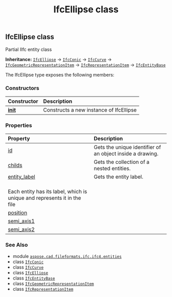 ﻿---
title: IfcEllipse class
second_title: Aspose.CAD for Python via .NET API References
description: 
type: docs
weight: 2290
url: /python-net/aspose.cad.fileformats.ifc.ifc4.entities/ifcellipse/
is_root: false
---

## IfcEllipse class

Partial IIfc entity class



**Inheritance:** [`IfcEllipse`](/cad/python-net/aspose.cad.fileformats.ifc.ifc4.entities/ifcellipse) → 
[`IfcConic`](/cad/python-net/aspose.cad.fileformats.ifc.ifc4.entities/ifcconic) → 
[`IfcCurve`](/cad/python-net/aspose.cad.fileformats.ifc.ifc4.entities/ifccurve) → 
[`IfcGeometricRepresentationItem`](/cad/python-net/aspose.cad.fileformats.ifc.ifc4.entities/ifcgeometricrepresentationitem) → 
[`IfcRepresentationItem`](/cad/python-net/aspose.cad.fileformats.ifc.ifc4.entities/ifcrepresentationitem) → 
[`IfcEntityBase`](/cad/python-net/aspose.cad.fileformats.ifc/ifcentitybase)



The IfcEllipse type exposes the following members:

### Constructors
| Constructor | Description |
| :- | :- |
| [__init__](/cad/python-net/aspose.cad.fileformats.ifc.ifc4.entities/ifcellipse/__init__/#) | Constructs a new instance of IfcEllipse |


### Properties
| Property | Description |
| :- | :- |
| [id](/cad/python-net/aspose.cad.fileformats.ifc.ifc4.entities/ifcellipse/id) | Gets the unique identifier of an object inside a drawing. |
| [childs](/cad/python-net/aspose.cad.fileformats.ifc.ifc4.entities/ifcellipse/childs) | Gets the collection of a nested entities. |
| [entity_label](/cad/python-net/aspose.cad.fileformats.ifc.ifc4.entities/ifcellipse/entity_label) | Gets the entity label.<br/>Each entity has its label, which is unique and represents it in the file |
| [position](/cad/python-net/aspose.cad.fileformats.ifc.ifc4.entities/ifcellipse/position) |  |
| [semi_axis1](/cad/python-net/aspose.cad.fileformats.ifc.ifc4.entities/ifcellipse/semi_axis1) |  |
| [semi_axis2](/cad/python-net/aspose.cad.fileformats.ifc.ifc4.entities/ifcellipse/semi_axis2) |  |



### See Also
* module [`aspose.cad.fileformats.ifc.ifc4.entities`](..)
* class [`IfcConic`](/cad/python-net/aspose.cad.fileformats.ifc.ifc4.entities/ifcconic)
* class [`IfcCurve`](/cad/python-net/aspose.cad.fileformats.ifc.ifc4.entities/ifccurve)
* class [`IfcEllipse`](/cad/python-net/aspose.cad.fileformats.ifc.ifc4.entities/ifcellipse)
* class [`IfcEntityBase`](/cad/python-net/aspose.cad.fileformats.ifc/ifcentitybase)
* class [`IfcGeometricRepresentationItem`](/cad/python-net/aspose.cad.fileformats.ifc.ifc4.entities/ifcgeometricrepresentationitem)
* class [`IfcRepresentationItem`](/cad/python-net/aspose.cad.fileformats.ifc.ifc4.entities/ifcrepresentationitem)
